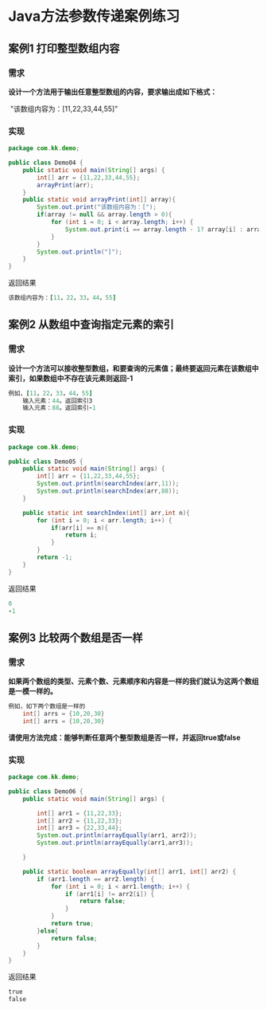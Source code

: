 # Java方法参数传递案例练习

## 案例1 打印整型数组内容

### 需求

**设计一个方法用于输出任意整型数组的内容，要求输出成如下格式：**

​		"该数组内容为：[11,22,33,44,55]"

### 实现

```java
package com.kk.demo;

public class Demo04 {
    public static void main(String[] args) {
        int[] arr = {11,22,33,44,55};
        arrayPrint(arr);
    }
    public static void arrayPrint(int[] array){
        System.out.print("该数组内容为：[");
        if(array != null && array.length > 0){
            for (int i = 0; i < array.length; i++) {
                System.out.print(i == array.length - 1? array[i] : array[i] + "，");
            }
        }
        System.out.println("]");
    }
}

```

返回结果

```j
该数组内容为：[11，22，33，44，55]
```

## 案例2 从数组中查询指定元素的索引

### 需求

**设计一个方法可以接收整型数组，和要查询的元素值；最终要返回元素在该数组中索引，如果数组中不存在该元素则返回-1**

```j
例如，[11，22，33，44，55]
    输入元素：44。返回索引3
    输入元素：88。返回索引-1
```

### 实现

```java
package com.kk.demo;

public class Demo05 {
    public static void main(String[] args) {
        int[] arr = {11,22,33,44,55};
        System.out.println(searchIndex(arr,11));
        System.out.println(searchIndex(arr,88));
    }

    public static int searchIndex(int[] arr,int n){
        for (int i = 0; i < arr.length; i++) {
            if(arr[i] == n){
                return i;
            }
        }
        return -1;
    }
}

```

返回结果

```j
0
-1
```

## 案例3 比较两个数组是否一样

### 需求

**如果两个数组的类型、元素个数、元素顺序和内容是一样的我们就认为这两个数组是一模一样的。**

```java
例如，如下两个数组是一样的
    int[] arrs = {10,20,30}
	int[] arrs = {10,20,30}
```

**请使用方法完成：能够判断任意两个整型数组是否一样，并返回true或false**

### 实现

```java
package com.kk.demo;

public class Demo06 {
    public static void main(String[] args) {

        int[] arr1 = {11,22,33};
        int[] arr2 = {11,22,33};
        int[] arr3 = {22,33,44};
        System.out.println(arrayEqually(arr1, arr2));
        System.out.println(arrayEqually(arr1,arr3));

    }

    public static boolean arrayEqually(int[] arr1, int[] arr2) {
        if (arr1.length == arr2.length) {
            for (int i = 0; i < arr1.length; i++) {
                if (arr1[i] != arr2[i]) {
                    return false;
                }
            }
            return true;
        }else{
            return false;
        }
    }
}

```

返回结果

```j
true
false
```

